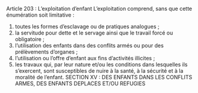 Article 203 : L’exploitation d’enfant
L’exploitation comprend, sans que cette énumération soit limitative :
1.  toutes les formes d’esclavage ou de pratiques analogues ;
2.  la servitude pour dette et le servage ainsi que le travail forcé ou obligatoire ;
3.  l’utilisation des enfants dans des conflits armés ou pour des prélèvements d’organes ;
4.  l’utilisation ou l’offre d’enfant aux fins d’activités illicites ;
5.  les travaux qui, par leur nature et/ou les conditions dans lesquelles ils s’exercent, sont susceptibles de nuire à la santé, à la sécurité et à la moralité de l’enfant.
SECTION XV : DES ENFANTS DANS LES CONFLITS ARMES, DES ENFANTS DEPLACES ET/OU REFUGIES